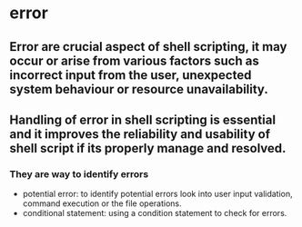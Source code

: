 # error

## Error are crucial aspect of shell scripting, it may occur or arise from various factors such as incorrect input from the user, unexpected system behaviour or resource unavailability.
## Handling of error in shell scripting is essential and it improves the reliability and usability of shell script if its properly manage and resolved. 

### They are way to identify errors
-  potential error: to identify potential errors look into user input validation, command execution or the file operations.
- conditional statement: using a condition statement to check for errors.